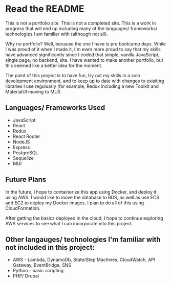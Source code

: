 # Read the README

This is not a portfolio site. This is not a completed site. This is a work in progress that will end up including many of the languages/ frameworks/ technologies I am familiar with (although not all).

Why no portfolio? Well, because the one I have is pre bootcamp days. While I was proud of it when I made it, I'm even more proud to say that my skills have advanced significantly since I coded that simple, vanilla JavaScript, single page, no backend, site. I have wanted to make another portfolio, but this seemed like a better idea for the moment.

The point of this project is to have fun, try out my skills in a solo development environment, and to keep up to date with changes to exisiting libraries I use reguluarly (for example, Redux including a new Toolkit and MaterialUI moving to MUI)

## Languages/ Frameworks Used

- JavaScript
- React
- Redux
- React Router
- NodeJS
- Express
- PostgreSQL
- Sequelize
- MUI

## Future Plans

In the future, I hope to containerize this app using Docker, and deploy it using AWS. I would like to move the database to RDS, as well as use ECS and EC2 to deploy my Docker images. I plan to do all of this using CloudFormation.

After getting the basics deployed in the cloud, I hope to continue exploring AWS services to see what I can incorporate into this project.

## Other langauges/ technologies I'm familiar with not included in this project:

- AWS - Lambda, DynamoDb, State/Step Machines, CloudWatch, API Gateway, EventBridge, SNS
- Python - basic scripting
- PHP/ Drupal
